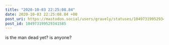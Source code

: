 ```yaml
---
title: "2020-10-03 22:25:08.84"
date: 2020-10-03 22:25:08.84 +00
post_uri: https://mastodon.social/users/gravely/statuses/104973199529341585
post_id: 104973199529341585
---
```

is the man dead yet? is anyone?


